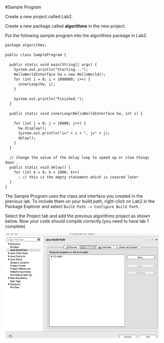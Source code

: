 #Sample Program

Create a new project called Lab2.

Create a new package called **algorithms** in the new project.

Put the following sample program into the algorithms package in Lab2.

~~~
package algorithms;

public class SampleProgram {

  public static void main(String[] args) {
    System.out.println("Starting...");
    HelloWorldInterface hw = new HelloWorld();
    for (int i = 0; i < 1000000; i++) {
      innerLoop(hw, i);
    }

    System.out.println("Finished.");
  }

  public static void innerLoop(HelloWorldInterface hw, int i) {

    for (int j = 0; j < 10000; j++) {
      hw.display();
      System.out.println("i=" + i + ", j=" + j);
      delay();
    }
  }

  // Change the value of the delay loop to speed up or slow things down .
  public static void delay() {
    for (int k = 0; k < 1000; k++)
      ; // this is the empty statement which is covered later
  }
}
~~~

The Sample Program uses the class and interface you created in the previous lab. To include them on your build path, right-click on Lab2 in the Package Explorer and select `Build Path -> Configure Build Path.`


Select the Project tab and add the previous algorithms project as shown below. Now your code should compile correctly.(you need to have lab 1 complete)

![](img/00.png)


